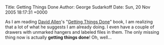 Title: Getting Things Done
Author: George Sudarkoff
Date: Sun, 20 Nov 2005 18:17:31 +0000

As I am reading [David Allen](http://www.davidco.com/)'s "[Getting
Things Done](http://www.amazon.com/gp/product/0142000280/)" book, I am
realizing that a lot of what he suggests I am already doing. I even have
a couple of drawers with unmarked hangers and labeled files in them. The
only missing thing now is actually **getting things done**! Oh, well...
